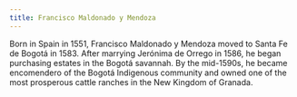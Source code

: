 ```yaml
---
title: Francisco Maldonado y Mendoza
---
```


Born in Spain in 1551, Francisco Maldonado y Mendoza moved to Santa Fe de Bogotá in 1583. After marrying Jerónima de Orrego in 1586, he began purchasing estates in the Bogotá savannah. By the mid-1590s, he became encomendero of the Bogotá Indigenous community and owned one of the most prosperous cattle ranches in the New Kingdom of Granada.
